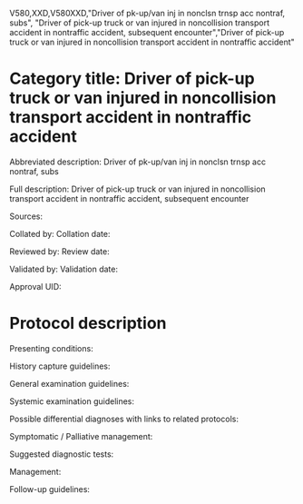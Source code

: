 V580,XXD,V580XXD,"Driver of pk-up/van inj in nonclsn trnsp acc nontraf, subs", "Driver of pick-up truck or van injured in noncollision transport accident in nontraffic accident, subsequent encounter","Driver of pick-up truck or van injured in noncollision transport accident in nontraffic accident"
# Category title: Driver of pick-up truck or van injured in noncollision transport accident in nontraffic accident

Abbreviated description: Driver of pk-up/van inj in nonclsn trnsp acc nontraf, subs

Full description: Driver of pick-up truck or van injured in noncollision transport accident in nontraffic accident, subsequent encounter

Sources:

Collated by:
Collation date:

Reviewed by:
Review date:

Validated by:
Validation date:

Approval UID:

# Protocol description

Presenting conditions:

History capture guidelines:

General examination guidelines:

Systemic examination guidelines:

Possible differential diagnoses with links to related protocols:

Symptomatic / Palliative management:

Suggested diagnostic tests:

Management:

Follow-up guidelines:
